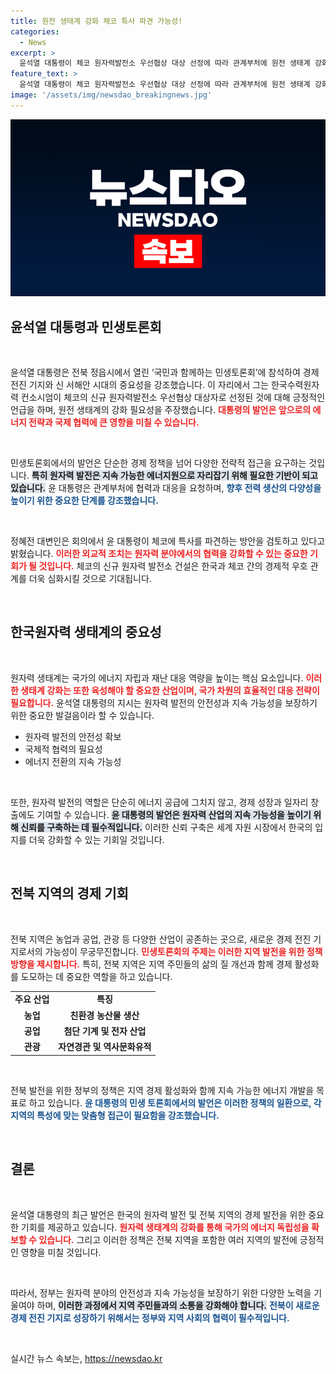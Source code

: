 ```yaml
---
title: 원전 생태계 강화 체코 특사 파견 가능성!
categories:
  - News
excerpt: >
  윤석열 대통령이 체코 원자력발전소 우선협상 대상 선정에 따라 관계부처에 원전 생태계 강화를 주문하며, 특사 파견도 검토 중이다. 새로운 경제 전진기지를 향한 발걸음이 주목된다!
feature_text: >
  윤석열 대통령이 체코 원자력발전소 우선협상 대상 선정에 따라 관계부처에 원전 생태계 강화를 주문하며, 특사 파견도 검토 중이다. 새로운 경제 전진기지를 향한 발걸음이 주목된다!
image: '/assets/img/newsdao_breakingnews.jpg'
---
```


<p><img src="/assets/img/newsdao_breakingnews.jpg" alt="pcversion 속보" /></p>

<h2 data-ke-size="size26">윤석열 대통령과 민생토론회</h2>

<p data-ke-size="size16">&nbsp;</p>

<p>윤석열 대통령은 전북 정읍시에서 열린 ‘국민과 함께하는 민생토론회’에 참석하여 경제 전진 기지와 신 서해안 시대의 중요성을 강조했습니다. 이 자리에서 그는 한국수력원자력 컨소시엄이 체코의 신규 원자력발전소 우선협상 대상자로 선정된 것에 대해 긍정적인 언급을 하며, 원전 생태계의 강화 필요성을 주장했습니다. <b><span style="color: #ee2323;">대통령의 발언은 앞으로의 에너지 전략과 국제 협력에 큰 영향을 미칠 수 있습니다.</span></b></p>

<p data-ke-size="size16">&nbsp;</p>

<p>민생토론회에서의 발언은 단순한 경제 정책을 넘어 다양한 전략적 접근을 요구하는 것입니다. <b><span style="background-color: #21538527;">특히 원자력 발전은 지속 가능한 에너지원으로 자리잡기 위해 필요한 기반이 되고 있습니다.</span></b> 윤 대통령은 관계부처에 협력과 대응을 요청하며, <b><span style="color: #1a5490;">향후 전력 생산의 다양성을 높이기 위한 중요한 단계를 강조했습니다.</span></b></p>

<p data-ke-size="size16">&nbsp;</p>

<p>정혜전 대변인은 회의에서 윤 대통령이 체코에 특사를 파견하는 방안을 검토하고 있다고 밝혔습니다. <b><span style="color: #ee2323;">이러한 외교적 조치는 원자력 분야에서의 협력을 강화할 수 있는 중요한 기회가 될 것입니다.</span></b> 체코의 신규 원자력 발전소 건설은 한국과 체코 간의 경제적 우호 관계를 더욱 심화시킬 것으로 기대됩니다.</p>

<p data-ke-size="size16">&nbsp;</p>

<h2 data-ke-size="size26">한국원자력 생태계의 중요성</h2>

<p data-ke-size="size16">&nbsp;</p>

<p>원자력 생태계는 국가의 에너지 자립과 재난 대응 역량을 높이는 핵심 요소입니다. <b><span style="color: #ee2323;">이러한 생태계 강화는 또한 육성해야 할 중요한 산업이며, 국가 차원의 효율적인 대응 전략이 필요합니다.</span></b> 윤석열 대통령의 지시는 원자력 발전의 안전성과 지속 가능성을 보장하기 위한 중요한 발걸음이라 할 수 있습니다.</p>

<ul>
    <li>원자력 발전의 안전성 확보</li>
    <li>국제적 협력의 필요성</li>
    <li>에너지 전환의 지속 가능성</li>
</ul>

<p data-ke-size="size16">&nbsp;</p>

<p>또한, 원자력 발전의 역할은 단순히 에너지 공급에 그치지 않고, 경제 성장과 일자리 창출에도 기여할 수 있습니다. <b><span style="background-color: #21538527;">윤 대통령의 발언은 원자력 산업의 지속 가능성을 높이기 위해 신뢰를 구축하는 데 필수적입니다.</span></b> 이러한 신뢰 구축은 세계 자원 시장에서 한국의 입지를 더욱 강화할 수 있는 기회일 것입니다.</p>

<p data-ke-size="size16">&nbsp;</p>

<h2 data-ke-size="size26">전북 지역의 경제 기회</h2>

<p data-ke-size="size16">&nbsp;</p>

<p>전북 지역은 농업과 공업, 관광 등 다양한 산업이 공존하는 곳으로, 새로운 경제 전진 기지로서의 가능성이 무궁무진합니다. <b><span style="color: #ee2323;">민생토론회의 주제는 이러한 지역 발전을 위한 정책 방향을 제시합니다.</span></b> 특히, 전북 지역은 지역 주민들의 삶의 질 개선과 함께 경제 활성화를 도모하는 데 중요한 역할을 하고 있습니다.</p>

<table style="width: 100%; border-collapse: collapse;">
    <tr>
        <td style="text-align: center; height: 17px;"><b>주요 산업</b></td>
        <td style="text-align: center; height: 17px;"><b>특징</b></td>
    </tr>
    <tr>
        <td style="text-align: center; height: 17px;"><b>농업</b></td>
        <td style="text-align: center; height: 17px;"><b>친환경 농산물 생산</b></td>
    </tr>
    <tr>
        <td style="text-align: center; height: 17px;"><b>공업</b></td>
        <td style="text-align: center; height: 17px;"><b>첨단 기계 및 전자 산업</b></td>
    </tr>
    <tr>
        <td style="text-align: center; height: 17px;"><b>관광</b></td>
        <td style="text-align: center; height: 17px;"><b>자연경관 및 역사문화유적</b></td>
    </tr>
</table>

<p data-ke-size="size16">&nbsp;</p>

<p>전북 발전을 위한 정부의 정책은 지역 경제 활성화와 함께 지속 가능한 에너지 개발을 목표로 하고 있습니다. <b><span style="color: #1a5490;">윤 대통령의 민생 토론회에서의 발언은 이러한 정책의 일환으로, 각 지역의 특성에 맞는 맞춤형 접근이 필요함을 강조했습니다.</span></b></p>

<p data-ke-size="size16">&nbsp;</p>

<h2 data-ke-size="size26">결론</h2>

<p data-ke-size="size16">&nbsp;</p>

<p>윤석열 대통령의 최근 발언은 한국의 원자력 발전 및 전북 지역의 경제 발전을 위한 중요한 기회를 제공하고 있습니다. <b><span style="color: #ee2323;">원자력 생태계의 강화를 통해 국가의 에너지 독립성을 확보할 수 있습니다.</span></b> 그리고 이러한 정책은 전북 지역을 포함한 여러 지역의 발전에 긍정적인 영향을 미칠 것입니다.</p>

<p data-ke-size="size16">&nbsp;</p>

<p>따라서, 정부는 원자력 분야의 안전성과 지속 가능성을 보장하기 위한 다양한 노력을 기울여야 하며, <b><span style="background-color: #21538527;">이러한 과정에서 지역 주민들과의 소통을 강화해야 합니다.</span></b> <b><span style="color: #1a5490;">전북이 새로운 경제 전진 기지로 성장하기 위해서는 정부와 지역 사회의 협력이 필수적입니다.</span></b></p>

<p data-ke-size="size16">&nbsp;</p>
실시간 뉴스 속보는, <a href="https://newsdao.kr" rel="dofollow">https://newsdao.kr</a>


